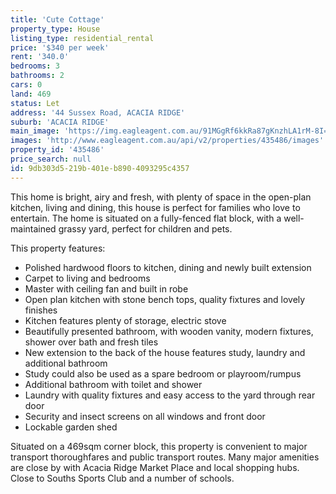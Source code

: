 ```yaml
---
title: 'Cute Cottage'
property_type: House
listing_type: residential_rental
price: '$340 per week'
rent: '340.0'
bedrooms: 3
bathrooms: 2
cars: 0
land: 469
status: Let
address: '44 Sussex Road, ACACIA RIDGE'
suburb: 'ACACIA RIDGE'
main_image: 'https://img.eagleagent.com.au/91MGgRf6kkRa87gKnzhLA1rM-8I=/1280x854/smart/https://s3-us-west-2.amazonaws.com/eagleagent-orig/images/6824845/421762338-image-M.jpg'
images: 'http://www.eagleagent.com.au/api/v2/properties/435486/images'
property_id: '435486'
price_search: null
id: 9db303d5-219b-401e-b890-4093295c4357
---
```

This home is bright, airy and fresh, with plenty of space in the open-plan kitchen, living and dining, this house is perfect for families who love to entertain. The home is situated on a fully-fenced flat block, with a well-maintained grassy yard, perfect for children and pets.

This property features:

* Polished hardwood floors to kitchen, dining and newly built extension
* Carpet to living and bedrooms
* Master with ceiling fan and built in robe
* Open plan kitchen with stone bench tops, quality fixtures and lovely finishes
* Kitchen features plenty of storage, electric stove
* Beautifully presented bathroom, with wooden vanity, modern fixtures, shower over bath and fresh tiles
* New extension to the back of the house features study, laundry and additional bathroom
* Study could also be used as a spare bedroom or playroom/rumpus
* Additional bathroom with toilet and shower
* Laundry with quality fixtures and easy access to the yard through rear door
* Security and insect screens on all windows and front door
* Lockable garden shed

Situated on a 469sqm corner block, this property is convenient to major transport thoroughfares and public transport routes. Many major amenities are close by with Acacia Ridge Market Place and local shopping hubs. Close to Souths Sports Club and a number of schools.